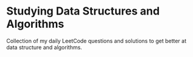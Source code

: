 # Studying Data Structures and Algorithms 
Collection of my daily LeetCode questions and solutions to get better at data structure and algorithms. 
